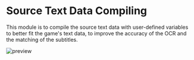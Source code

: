 # Source Text Data Compiling

This module is to compile the source
text data with user-defined variables
to better fit the game's text data,
to improve the accuracy of the OCR
and the matching of the subtitles.

![preview](https://github.com/KumaTea/genshin-dual-sub/assets/36222458/6c705c20-d465-44ba-8fad-1a5face73857)
